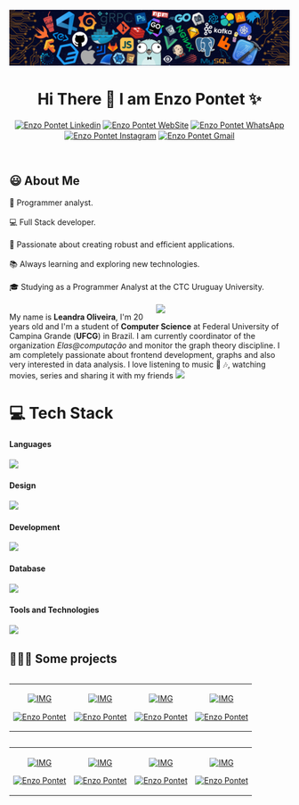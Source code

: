 <p align="center"><img src="https://raw.githubusercontent.com/KevinPatel04/KevinPatel04/master/header.png"></p>
<h1 align="center">Hi There 👋  I am Enzo Pontet ✨ </h1> 
<div align="center">


<a href="https://www.linkedin.com/in/enzo-pontet-4590b0242/" target="blank"><img align="center" src="https://img.shields.io/badge/LinkedIn-0077B5?style=for-the-badge&logo=linkedin&logoColor=white" alt="Enzo Pontet Linkedin"/></a>
<a href="https://portfolio-enzo-pontet.vercel.app/" target="blank"><img align="center" src="https://img.shields.io/badge/website-000000?style=for-the-badge&logo=About.me&logoColor=white" alt="Enzo Pontet WebSite"/></a>
<a href="https://api.whatsapp.com/send/?phone=%2B598099352627" target="blank"><img align="center" src="https://img.shields.io/badge/WhatsApp-25D366?style=for-the-badge&logo=whatsapp&logoColor=white" alt="Enzo Pontet  WhatsApp"  /></a>
<a href = "https://www.instagram.com/enzo.pontet/" target="blank"><img align="center" src="https://img.shields.io/badge/Instagram-E4405F?style=for-the-badge&logo=instagram&logoColor=white" alt="Enzo Pontet  Instagram"  /></a>
<a href = "mailto:enzopch2022@gmail.com" target="blank"><img align="center" src="https://img.shields.io/badge/Gmail-D14836?style=for-the-badge&logo=gmail&logoColor=white" alt="Enzo Pontet Gmail"  /></a>
  </div>
<br>
<h2>😃 About Me </h2>

<div>
  

<div align="left">
🌟 Programmer analyst.<br><br>
💻 Full Stack developer.<br><br>
🚀 Passionate about creating robust and efficient applications.<br><br>
📚 Always learning and exploring new technologies.<br><br>
🎓 Studying as a Programmer Analyst at the CTC Uruguay University.<br><br>

</div>
<img align="right" width="240" src="https://pa1.narvii.com/6580/8098c6e9207376889eeb0532d9f5a0723c4d73f5_hq.gif"/>
</div>









My name is **Leandra Oliveira**, I'm 20 years old and I'm a student of **Computer Science** at Federal University of Campina Grande (**UFCG**) in Brazil.
I am currently coordinator of the organization *Elas@computação* and monitor the graph theory discipline. I am completely passionate about frontend development, graphs and also very interested in data analysis. I love listening to music :heartbeat: :notes:, watching movies, series and sharing it with my friends <img height ="20" src= "https://camo.githubusercontent.com/6ba7b982e69849c28d40e15131d5557cd65455a6/68747470733a2f2f6d656469612e67697068792e636f6d2f6d656469612f4c6e516a7057614f4e386e68723231764e572f67697068792e676966" />











# 💻 Tech Stack

#### Languages
<p align="left">
  
  <a href="https://skillicons.dev">
    <img src="https://skillicons.dev/icons?i=js,ts,java,py,cs,dart&perline=12" />
  </a>
</p>



#### Design
<p align="left">
  
  <a href="https://skillicons.dev">
    <img src="https://skillicons.dev/icons?i=html,css,bootstrap,tailwind,materialui,wordpress,&perline=12" />
  </a>
</p>



#### Development
<p align="left">
  
  <a href="https://skillicons.dev">
    <img src="https://skillicons.dev/icons?i=react,nextjs,vite,vue,nodejs,nestjs,express,redux,spring,fastapi,flutter,dotnet&perline=12" />
  </a>
</p>

#### Database
<p align="left">
  
  <a href="https://skillicons.dev">
    <img src="https://skillicons.dev/icons?i=postgres,mysql,sqlite,graphql,mongodb,firebase&perline=12" />
  </a>
</p>

#### Tools and Technologies
<p align="left">
  
  <a href="https://skillicons.dev">
    <img src="https://skillicons.dev/icons?i=git,github,vscode,visualstudio,idea,docker,postman,vercel,netlify,figma,stackoverflow,webpack,sequelize&perline=13" />
  </a>
</p>




<div id="proyectos">
<h2 >👨🏻‍💻 Some projects</h2>

<table align="left" >
<tr border="none">
  <td width="25%" align="center">
    <p align="center">
     <a href="https://github.com/ChamBearSito/CTCFruitFarm" title="Go to Code">
        <img align="center" width=100% src="https://portfolio-enzo-pontet.vercel.app/_next/image?url=%2F_next%2Fstatic%2Fmedia%2FproyectoCTC.2db4709d.png&w=1920&q=75"   alt="IMG" /></a>
      </p>
  <p aling="center">

  <a href="https://github.com/ChamBearSito/CTCFruitFarm" target="blank"><img align="center" src="https://img.shields.io/badge/GitHub-100000?style=for-the-badge&logo=github&logoColor=white" alt="Enzo Pontet" /></a>
    
  </p>       
</td>
 <td width="25%" align="center">
    <p align="center">
     <a href="https://github.com/ChamBearSito/CTCFruitFarm" title="Go to Code">
        <img align="center" width=100% src="https://portfolio-enzo-pontet.vercel.app/_next/image?url=%2F_next%2Fstatic%2Fmedia%2Fspringboot.2c87a8cf.png&w=1920&q=75"   alt="IMG" /></a>
      </p>
  <p aling="center">

  <a href="https://github.com/ChamBearSito/CTCFruitFarm" target="blank"><img align="center" src="https://img.shields.io/badge/GitHub-100000?style=for-the-badge&logo=github&logoColor=white" alt="Enzo Pontet" /></a>
    
  </p>       
</td>
  
  <td width="25%" align="center">
    <p align="center">
     <a href="https://github.com/EnzoP7/Task-Api-NEST-JS" title="Go to Code">
        <img align="center" width=100% src="https://portfolio-enzo-pontet.vercel.app/_next/image?url=%2F_next%2Fstatic%2Fmedia%2FNESTJSAPI.e3caa6ac.png&w=640&q=75"   alt="IMG" /></a>
      </p>
  <p aling="center">

  <a href="https://github.com/EnzoP7/Task-Api-NEST-JS" target="blank"><img align="center" src="https://img.shields.io/badge/GitHub-100000?style=for-the-badge&logo=github&logoColor=white" alt="Enzo Pontet" /></a>
    
  </p>       
</td>

 <td width="25%" align="center">
    <p align="center">
     <a href="https://github.com/ChamBearSito/ObCineSharp" title="Go to Code">
        <img align="center" width=100% src="https://portfolio-enzo-pontet.vercel.app/_next/image?url=%2F_next%2Fstatic%2Fmedia%2FCsharpMVC.20ba4555.png&w=640&q=75"   alt="IMG" /></a>
      </p>
  <p aling="center">

  <a href="https://github.com/ChamBearSito/ObCineSharp" target="blank"><img align="center" src="https://img.shields.io/badge/GitHub-100000?style=for-the-badge&logo=github&logoColor=white" alt="Enzo Pontet" /></a>
    
  </p>       
</td>
  
</tr>
</table>
  </div>
<br>
<div id="proyectos2">


<table align="left" >
<tr border="none">
  <td width="25%" align="center">
    <p align="center">
     <a href="https://github.com/EnzoP7/REST-Server-en-NODE" title="Go to Code">
        <img align="center" width=100% src="https://portfolio-enzo-pontet.vercel.app/_next/image?url=%2F_next%2Fstatic%2Fmedia%2Frestservernode.545fbd38.png&w=640&q=75"   alt="IMG" /></a>
      </p>
  <p aling="center">

  <a href="https://github.com/EnzoP7/REST-Server-en-NODE" target="blank"><img align="center" src="https://img.shields.io/badge/GitHub-100000?style=for-the-badge&logo=github&logoColor=white" alt="Enzo Pontet" /></a>
    
  </p>       
</td>
 <td width="25%" align="center">
    <p align="center">
     <a href="https://github.com/EnzoP7/URURENT" title="Go to Code">
        <img align="center" width=100% src="https://portfolio-enzo-pontet.vercel.app/_next/image?url=%2F_next%2Fstatic%2Fmedia%2FURURENT.20e486b4.png&w=640&q=75"   alt="IMG" /></a>
      </p>
  <p aling="center">

  <a href="https://github.com/EnzoP7/URURENT" target="blank"><img align="center" src="https://img.shields.io/badge/GitHub-100000?style=for-the-badge&logo=github&logoColor=white" alt="Enzo Pontet" /></a>
    
  </p>       
</td>
  
  <td width="25%" align="center">
    <p align="center">
     <a href="https://github.com/EnzoP7/ApiPythoonMongo" title="Go to Code">
        <img align="center" width=100% src="https://portfolio-enzo-pontet.vercel.app/_next/image?url=%2F_next%2Fstatic%2Fmedia%2FAPIMONGOPYTHON.6d325d4c.png&w=640&q=75"   alt="IMG" /></a>
      </p>
  <p aling="center">

  <a href="https://github.com/EnzoP7/ApiPythoonMongo" target="blank"><img align="center" src="https://img.shields.io/badge/GitHub-100000?style=for-the-badge&logo=github&logoColor=white" alt="Enzo Pontet" /></a>
    
  </p>       
</td>

 <td width="25%" align="center">
    <p align="center">
     <a href="https://github.com/EnzoP7/ObligatorioDDA" title="Go to Code">
        <img align="center" width=100% src="https://portfolio-enzo-pontet.vercel.app/_next/image?url=%2F_next%2Fstatic%2Fmedia%2FJAVAAJEDREZ.bc3e1655.png&w=1920&q=75"   alt="IMG" /></a>
      </p>
  <p aling="center">

  <a href="https://github.com/EnzoP7/ObligatorioDDA" target="blank"><img align="center" src="https://img.shields.io/badge/GitHub-100000?style=for-the-badge&logo=github&logoColor=white" alt="Enzo Pontet" /></a>
    
  </p>       
</td>
  
</tr>
</table>
  </div>



<br><br>
<br>
<br><br><br>
<br><br>
